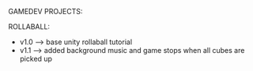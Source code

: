 GAMEDEV PROJECTS:

ROLLABALL:
  - v1.0 --> base unity rollaball tutorial
  - v1.1 --> added background music and game stops when all cubes are picked up
